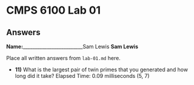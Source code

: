 # CMPS 6100 Lab 01
## Answers

**Name:**_________________________Sam Lewis
**Sam Lewis**

Place all written answers from `lab-01.md` here.

- **11)** What is the largest pair of twin primes that you generated and how long did it take?
Elapsed Time: 0.09 milliseconds
(5, 7)
